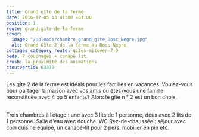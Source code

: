 ```yaml
---
title: Grand gîte de la ferme
date: 2016-12-05 13:41:00 +01:00
position: 1
route: grand-gite-de-la-ferme
cover:
  image: "/uploads/chambre_grand_gite_Bosc_Negre.jpg"
  alt: Grand Gîte 2 de la ferme au Bosc Negre
cottages_category_route: gites-mitoyen-7-9
beds: 7 couchages + canapé lit
crush: la proximité des animations
ctoutvertId: 63370
---
```


Les gîte 2 de la ferme est idéals pour les familles en vacances. Voulez-vous pour partager la maison avec vos amis ou êtes-vous une famille reconstituée avec 4 ou 5 enfants? Alors le gîte n ° 2 est un bon choix.

\
Trois chambres à l’étage : une avec 3 lits de 1 personne, deux avec 2 lits de 1 personne. Salle d’eau avec douche. WC Rez-de-chaussée : séjour avec coin cuisine équipé, un canapé-lit pour 2 pers. mobilier en pin etc.